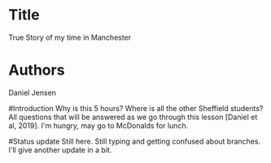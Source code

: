 # Title
True Story of my time in Manchester

# Authors 
Daniel Jensen

#Introduction
Why is this 5 hours? Where is all the other Sheffield students? All questions that will be answered as we go through this lesson [Daniel et al, 2019].
I'm hungry, may go to McDonalds for lunch.  

#Status update
Still here. Still typing and getting confused about branches. I'll give another update in a bit.
